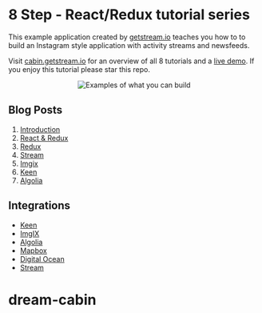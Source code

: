 # 8 Step - React/Redux tutorial series

This example application created by [getstream.io](https://getstream.io/?ref=github_stream_react_example) teaches you how to to build an Instagram style application with activity streams and newsfeeds. 

Visit [cabin.getstream.io](http://cabin.getstream.io/) for an overview of all 8 tutorials and a [live demo](http://cabin.getstream.io/demo). If you enjoy this tutorial please star this repo.

<p align="center">
  <img src="https://stream-cabin.s3.amazonaws.com/defaults/Cabin_Github@2x.png" alt="Examples of what you can build" title="What you can build"/>
</p>

## Blog Posts

1. [Introduction](http://blog.getstream.io/cabin-react-redux-example-app-introduction/)
2. [React & Redux](http://blog.getstream.io/cabin-react-redux-example-app-react/)
3. [Redux](http://blog.getstream.io/cabin-react-redux-example-app-redux/)
4. [Stream](http://blog.getstream.io/cabin-react-redux-example-app-stream/)
5. [Imgix](http://blog.getstream.io/cabin-react-redux-example-app-imgix/)
6. [Keen](http://blog.getstream.io/cabin-react-redux-example-app-keen/)
7. [Algolia](http://blog.getstream.io/cabin-react-redux-example-app-algolia/)


## Integrations

* [Keen](https://keen.io/)
* [ImgIX](http://imgix.com/)
* [Algolia](https://www.algolia.com/)
* [Mapbox](https://www.mapbox.com/)
* [Digital Ocean](https://www.digitalocean.com/)
* [Stream](https://getstream.io)
# dream-cabin
